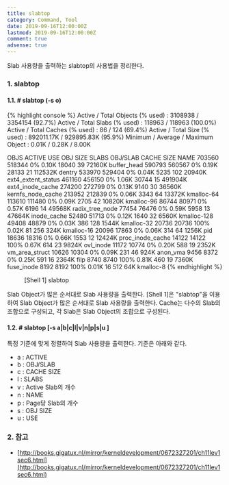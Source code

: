 ```yaml
---
title: slabtop
category: Command, Tool
date: 2019-09-16T12:00:00Z
lastmod: 2019-09-16T12:00:00Z
comment: true
adsense: true
---
```


Slab 사용량을 출력하는 slabtop의 사용법을 정리한다.

### 1. slabtop

#### 1.1. # slabtop (-s o)

{% highlight console %}
 Active / Total Objects (% used)    : 3108938 / 3354154 (92.7%)
 Active / Total Slabs (% used)      : 118963 / 118963 (100.0%)
 Active / Total Caches (% used)     : 86 / 124 (69.4%)
 Active / Total Size (% used)       : 892011.17K / 929895.83K (95.9%)
 Minimum / Average / Maximum Object : 0.01K / 0.28K / 8.00K

  OBJS ACTIVE  USE OBJ SIZE  SLABS OBJ/SLAB CACHE SIZE NAME
703560 518344   0%    0.10K  18040       39     72160K buffer_head
590793 560567   0%    0.19K  28133       21    112532K dentry
533970 529404   0%    0.04K   5235      102     20940K ext4_extent_status
461160 456150   0%    1.06K  30744       15    491904K ext4_inode_cache
274200 272799   0%    0.13K   9140       30     36560K kernfs_node_cache
213952 212839   0%    0.06K   3343       64     13372K kmalloc-64
113610 111480   0%    0.09K   2705       42     10820K kmalloc-96
 86744  80971   0%    0.57K   6196       14     49568K radix_tree_node
 77454  76476   0%    0.59K   5958       13     47664K inode_cache
 52480  51713   0%    0.12K   1640       32      6560K kmalloc-128
 49408  48879   0%    0.03K    386      128      1544K kmalloc-32
 20736  20736 100%    0.02K     81      256       324K kmalloc-16
 20096  17863   0%    0.06K    314       64      1256K pid
 18636  18316   0%    0.66K   1553       12     12424K proc_inode_cache
 14122  14122 100%    0.67K    614       23      9824K ovl_inode
 11172  10774   0%    0.20K    588       19      2352K vm_area_struct
 10626  10304   0%    0.09K    231       46       924K anon_vma
  9456   8372   0%    0.25K    591       16      2364K filp
  8740   8740 100%    0.81K    460       19      7360K fuse_inode
  8192   8192 100%    0.01K     16      512        64K kmalloc-8
{% endhighlight %}
<figure>
<figcaption class="caption">[Shell 1] slabtop</figcaption>
</figure>

Slab Object가 많은 순서대로 Slab 사용량을 출력한다. [Shell 1]은 "slabtop"을 이용하여 Slab Object가 많은 순서대로 Slab 사용량을 출력한다. Cache는 다수의 Slab의 조합으로 구성되고, 각 Slab은 Slab Object의 조합으로 구성된다.

#### 1.2. # slabtop [-s a|b|c|l|v|n|p|s|u ]

특정 기준에 맞게 정렬하여 Slab 사용량을 출력한다. 기준은 아래와 같다.
* a : ACTIVE
* b : OBJ/SLAB
* c : CACHE SIZE
* l : SLABS
* v : Active Slab의 개수
* n : NAME
* p : Page당 Slab의 개수
* s : OBJ SIZE
* u : USE

### 2. 참고

* [http://books.gigatux.nl/mirror/kerneldevelopment/0672327201/ch11lev1sec6.html](http://books.gigatux.nl/mirror/kerneldevelopment/0672327201/ch11lev1sec6.html)
